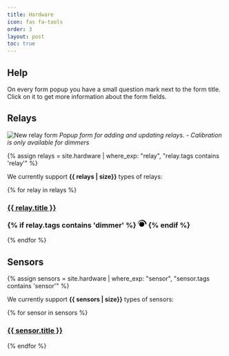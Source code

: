 ```yaml
---
title: Hardware
icon: fas fa-tools
order: 3
layout: post
toc: true
---
```


Help
----
On every form popup you have a small question mark <i class="far fa-question-circle" aria-hidden="true"></i> next to the form title. Click on it to get more information about the form fields.

Relays
------
![New relay form](/assets/img/Add_Relay_Form.png)
_Popup form for adding and updating relays. - Calibration is only available for dimmers_

{% assign relays = site.hardware | where_exp: "relay", "relay.tags contains 'relay'" %}

We currently support <strong>{{ relays | size}}</strong> types of relays:
<br />

{% for relay in relays %}
  <h3>
    <a href="{{ relay.url | relative_url }}">{{ relay.title }}</a>

  {% if relay.tags contains 'dimmer' %}
    <img src="../assets/img/dimmer_icon.png" title="Relay is a dimmer" alt="Relay is a dimmer" style="height: 20px" class="ml-xl-3">
  {% endif %}

  </h3>
{% endfor %}


Sensors
------

{% assign sensors = site.hardware | where_exp: "sensor", "sensor.tags contains 'sensor'" %}

We currently support <strong>{{ sensors | size}}</strong> types of sensors:
<br />

{% for sensor in sensors %}
  <h3>
    <a href="{{ sensor.url | relative_url }}">{{ sensor.title }}</a>
  </h3>
{% endfor %}
